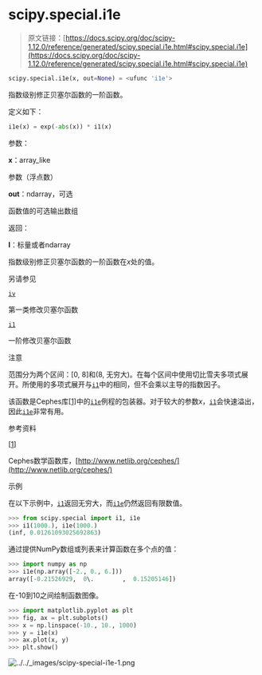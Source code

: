 # scipy.special.i1e

> 原文链接：[https://docs.scipy.org/doc/scipy-1.12.0/reference/generated/scipy.special.i1e.html#scipy.special.i1e](https://docs.scipy.org/doc/scipy-1.12.0/reference/generated/scipy.special.i1e.html#scipy.special.i1e)

```py
scipy.special.i1e(x, out=None) = <ufunc 'i1e'>
```

指数级别修正贝塞尔函数的一阶函数。

定义如下：

```py
i1e(x) = exp(-abs(x)) * i1(x) 
```

参数：

**x**：array_like

参数（浮点数）

**out**：ndarray，可选

函数值的可选输出数组

返回：

**I**：标量或者ndarray

指数级别修正贝塞尔函数的一阶函数在*x*处的值。

另请参见

[`iv`](scipy.special.iv.html#scipy.special.iv "scipy.special.iv")

第一类修改贝塞尔函数

[`i1`](scipy.special.i1.html#scipy.special.i1 "scipy.special.i1")

一阶修改贝塞尔函数

注意

范围分为两个区间：[0, 8]和(8, 无穷大)。在每个区间中使用切比雪夫多项式展开。所使用的多项式展开与[`i1`](scipy.special.i1.html#scipy.special.i1 "scipy.special.i1")中的相同，但不会乘以主导的指数因子。

该函数是Cephes库[[1]](#r1da534a4770f-1)中的[`i1e`](#scipy.special.i1e "scipy.special.i1e")例程的包装器。对于较大的参数*x*，[`i1`](scipy.special.i1.html#scipy.special.i1 "scipy.special.i1")会快速溢出，因此[`i1e`](#scipy.special.i1e "scipy.special.i1e")非常有用。

参考资料

[[1](#id1)]

Cephes数学函数库，[http://www.netlib.org/cephes/](http://www.netlib.org/cephes/)

示例

在以下示例中，[`i1`](scipy.special.i1.html#scipy.special.i1 "scipy.special.i1")返回无穷大，而[`i1e`](#scipy.special.i1e "scipy.special.i1e")仍然返回有限数值。

```py
>>> from scipy.special import i1, i1e
>>> i1(1000.), i1e(1000.)
(inf, 0.01261093025692863) 
```

通过提供NumPy数组或列表来计算函数在多个点的值：

```py
>>> import numpy as np
>>> i1e(np.array([-2., 0., 6.]))
array([-0.21526929,  0\.        ,  0.15205146]) 
```

在-10到10之间绘制函数图像。

```py
>>> import matplotlib.pyplot as plt
>>> fig, ax = plt.subplots()
>>> x = np.linspace(-10., 10., 1000)
>>> y = i1e(x)
>>> ax.plot(x, y)
>>> plt.show() 
```

![../../_images/scipy-special-i1e-1.png](../Images/2408fbd0aea97ee210d91ce5899cc35f.png)
